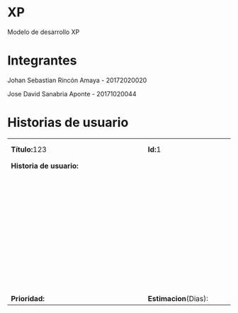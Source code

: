 # XP
Modelo de desarrollo XP

# Integrantes

<p>Johan Sebastian Rincón Amaya - 20172020020 </p>
<p>Jose David Sanabria Aponte   - 20171020044 </p>

# Historias de usuario

<table >
<tr>
  <td WIDTH="400" HEIGHT="50"><strong>Título:</strong>123</td>
  <td WIDTH="200" HEIGHT="50"><strong>Id:</strong>1</td>
</tr>
<tr>
  <td colspan="2" HEIGHT="300" align="left" valign="top"><strong>Historia de usuario:</strong>
    <br>
    
  </td>
</tr>
<tr>
  <td><strong>Prioridad:</strong></td>
  <td><strong>Estimacion</strong>(Dias):</td>
</tr>
</table>
